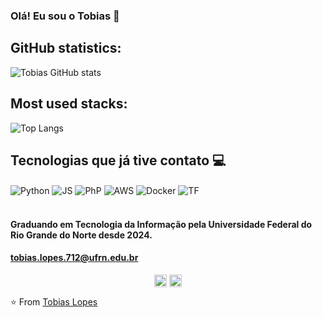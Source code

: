 
### Olá! Eu sou o Tobias 👋

## GitHub statistics:
![Tobias GitHub stats](https://github-readme-stats.vercel.app/api?username=Tobias-Lopes&theme=blue-green)

## Most used stacks:
![Top Langs](https://github-readme-stats.vercel.app/api/top-langs/?username=Tobias-Lopes&theme=blue-green)
## Tecnologias que já tive contato 💻
<div style="display: inline_block">
  <img align="center" alt="Python" src="https://img.shields.io/badge/Python-14354C?style=for-the-badge&logo=python&logoColor=white" />
  <img align="center" alt="JS" src="https://img.shields.io/badge/JavaScript-323330?style=for-the-badge&logo=javascript&logoColor=F7DF1E" />
  <img align="center" alt="PhP" src="https://img.shields.io/badge/PHP-777BB4?style=for-the-badge&logo=php&logoColor=white" />
  <img align="center" alt="AWS" src="https://img.shields.io/badge/Amazon_AWS-232F3E?style=for-the-badge&logo=amazon-aws&logoColor=white" />
  <img align="center" alt="Docker" src="https://img.shields.io/badge/docker-%230db7ed.svg?style=for-the-badge&logo=docker&logoColor=white" />
  <img align="center" alt="TF" src="https://img.shields.io/badge/terraform-%235835CC.svg?style=for-the-badge&logo=terraform&logoColor=white" />
</div><br/>

#### Graduando em Tecnologia da Informação pela Universidade Federal do Rio Grande do Norte desde 2024.
#### tobias.lopes.712@ufrn.edu.br

<p align="center">
<a href="https://www.linkedin.com/in/tobias-n-lopes-219b9b2a2" target="blank"><img align="center" src="https://cdn.jsdelivr.net/npm/simple-icons@3.0.1/icons/linkedin.svg" alt="tobiaslopes" height="20" width="20" /></a>
<a href="https://instagram.com/tobias.lopess" target="blank"><img align="center" src="https://cdn.jsdelivr.net/npm/simple-icons@3.0.1/icons/instagram.svg" alt="tobiaslopes" height="20" width="20" /></a>
</p>

⭐️ From [Tobias Lopes](https://github.com/Tobias-Lopes)
